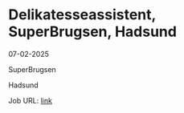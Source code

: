 # Delikatesseassistent, SuperBrugsen, Hadsund
07-02-2025

SuperBrugsen

Hadsund

Job URL: [link](https://jobs.coop.dk/job/Delikatesseassistent%2C-SuperBrugsen%2C-Hadsund/154467-da_DK)


